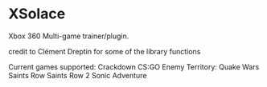 # XSolace
Xbox 360 Multi-game trainer/plugin. 

credit to Clément Dreptin for some of the library functions

Current games supported:
Crackdown
CS:GO
Enemy Territory: Quake Wars
Saints Row
Saints Row 2
Sonic Adventure 
